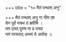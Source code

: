 +++
title = "१० मैतं पन्थाम् अनु"

+++
मैतं पन्थाम् अनु गा भीम एष  
येन पूर्वं नयथ तं ब्रवीमि ।  
तम एतत् पुरुष मा प्र पत्था  
भयं परस्ताद् अभयं ते अर्वाक् ॥